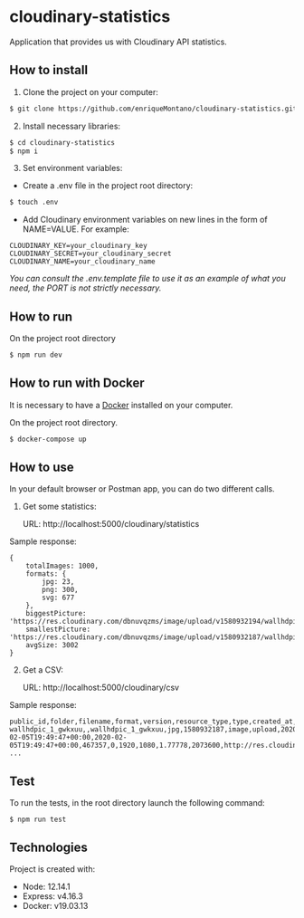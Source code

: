 # cloudinary-statistics

Application that provides us with Cloudinary API statistics.

## How to install

1. Clone the project on your computer:

```bash
$ git clone https://github.com/enriqueMontano/cloudinary-statistics.git
```

2. Install necessary libraries:

```bash
$ cd cloudinary-statistics
$ npm i
```

3. Set environment variables:

- Create a .env file in the project root directory:

```bash
$ touch .env
```

- Add Cloudinary environment variables on new lines in the form of NAME=VALUE. For example:

```
CLOUDINARY_KEY=your_cloudinary_key
CLOUDINARY_SECRET=your_cloudinary_secret
CLOUDINARY_NAME=your_cloudinary_name
```

_You can consult the .env.template file to use it as an example of what you need, the PORT is not strictly necessary._

## How to run

On the project root directory

```bash
$ npm run dev
```

## How to run with Docker

It is necessary to have a [Docker](https://docs.docker.com/get-docker/) installed on your computer.

On the project root directory.

```bash
$ docker-compose up
```

## How to use

In your default browser or Postman app, you can do two different calls.

1. Get some statistics:

   URL: http://localhost:5000/cloudinary/statistics

Sample response:

```
{
    totalImages: 1000,
    formats: {
        jpg: 23,
        png: 300,
        svg: 677
    },
    biggestPicture: 'https://res.cloudinary.com/dbnuvqzms/image/upload/v1580932194/wallhdpic_20_fsou0u.jpg',
    smallestPicture: 'https://res.cloudinary.com/dbnuvqzms/image/upload/v1580932187/wallhdpic_1_gwkxuu.jpg',
    avgSize: 3002
}

```

2. Get a CSV:

   URL: http://localhost:5000/cloudinary/csv

Sample response:

```
public_id,folder,filename,format,version,resource_type,type,created_at,uploaded_at,bytes,backup_bytes,width,height,aspect_ratio,pixels,url,secure_url,status,access_mode,access_control,etag,created_by/0,uploaded_by/0
wallhdpic_1_gwkxuu,,wallhdpic_1_gwkxuu,jpg,1580932187,image,upload,2020-02-05T19:49:47+00:00,2020-02-05T19:49:47+00:00,467357,0,1920,1080,1.77778,2073600,http://res.cloudinary.com/dbnuvqzms/image/upload/v1580932187/wallhdpic_1_gwkxuu.jpg,https://res.cloudinary.com/dbnuvqzms/image/upload/v1580932187/wallhdpic_1_gwkxuu.jpg,active,public,,cfd15df0cbe6bfebe8bfd6abd596e75e,,
...
```

## Test

To run the tests, in the root directory launch the following command:

```
$ npm run test
```

## Technologies

Project is created with:

- Node: 12.14.1
- Express: v4.16.3
- Docker: v19.03.13
